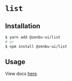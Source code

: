 # `list`

## Installation

```sh
$ yarn add @zenbu-ui/list
# or
$ npm install @zenbu-ui/list
```

## Usage

View docs [here](https://zenbu-ui.com/docs/components/list).
